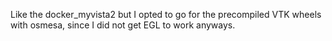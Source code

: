 Like the docker_myvista2 but I opted to go for the precompiled VTK wheels with osmesa, since I did not get EGL to work anyways.
